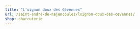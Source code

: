 ```yaml
---
title: "L'oignon doux des Cévennes"
url: /saint-andre-de-majencoules/loignon-doux-des-cevennes/
shop: charcuterie
---
```

